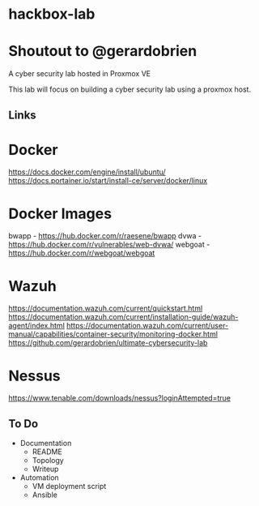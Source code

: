 # hackbox-lab
# Shoutout to @gerardobrien 
A cyber security lab hosted in Proxmox VE


This lab will focus on building a cyber security lab using a proxmox host.

## Links

# Docker
https://docs.docker.com/engine/install/ubuntu/
https://docs.portainer.io/start/install-ce/server/docker/linux

# Docker Images
bwapp - https://hub.docker.com/r/raesene/bwapp
dvwa - https://hub.docker.com/r/vulnerables/web-dvwa/
webgoat - https://hub.docker.com/r/webgoat/webgoat

# Wazuh
https://documentation.wazuh.com/current/quickstart.html
https://documentation.wazuh.com/current/installation-guide/wazuh-agent/index.html
https://documentation.wazuh.com/current/user-manual/capabilities/container-security/monitoring-docker.html
https://github.com/gerardobrien/ultimate-cybersecurity-lab

# Nessus
https://www.tenable.com/downloads/nessus?loginAttempted=true



## To Do
- Documentation
  - README
  - Topology
  - Writeup
- Automation
  - VM deployment script
  - Ansible
